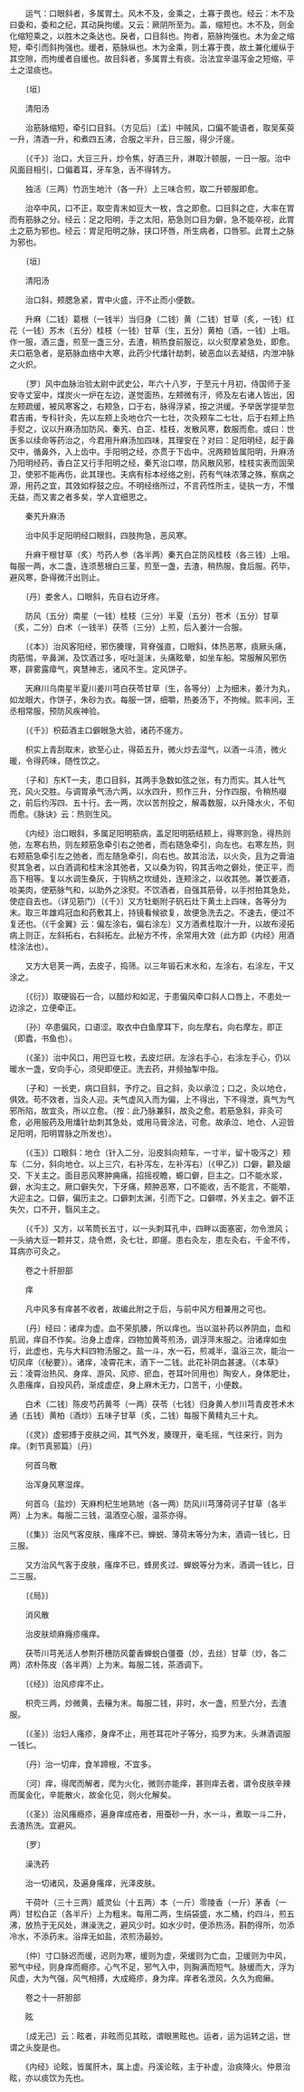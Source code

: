 <!-- { "loadSidebar": true } -->
　　运气：口眼斜者，多属胃土。风木不及，金乘之，土寡于畏也。经云：木不及曰委和，委和之纪，其动戾拘缓。又云：厥阴所至为。盖，缩短也。木不及，则金化缩短乘之，以胜木之条达也。戾者，口目斜也。拘者，筋脉拘强也。木为金之缩短，牵引而斜拘强也。缓者，筋脉纵也。木为金乘，则土寡于畏，故土兼化缓纵于其空隙，而拘缓者自缓也。故目斜者，多属胃土有痰。治法宜辛温泻金之短缩，平土之湿痰也。

　　〔垣〕

　　清阳汤

　　治筋脉缩短，牵引口目斜。（方见后）〔孟〕中贼风，口偏不能语者，取吴茱萸一升，清酒一升，和煮四五沸，合服之半升，日三服，得少汗瘥。

　　〔《千》〕治口，大豆三升，炒令焦，好酒三升，淋取汁顿服，一日一服。治中风面目相引，口偏着耳，牙车急，舌不得转方。

　　独活（三两）竹沥生地汁（各一升）上三味合煎，取二升顿服即愈。

　　治卒中风，口不正，取空青末如豆大一枚，含之即愈。口目斜之症，大率在胃而有筋脉之分。经云：足之阳明，手之太阳，筋急则口目为僻，急不能卒视，此胃土之筋为邪也。经云：胃足阳明之脉，挟口环唇，所生病者，口唇邪。此胃土之脉为邪也。

　　〔垣〕

　　清阳汤

　　治口斜，颊腮急紧，胃中火盛，汗不止而小便数。

　　升麻（二钱）葛根（一钱半）当归身（二钱）黄（二钱）甘草（炙，一钱）红花（一钱）苏木（五分）桂枝（一钱）甘草（生，五分）黄柏（酒，一钱）上咀。作一服，酒三盏，煎至一盏三分，去渣，稍热食前服讫，以火熨摩紧急处，即愈。夫口筋急者，是筋脉血络中大寒，此药少代燔针劫刺，破恶血以去凝结，内泄冲脉之火炽。

　　〔罗〕风中血脉治验太尉中武史公，年六十八岁，于至元十月初，侍国师于圣安寺丈室中，煤炭火一炉在左边，遂觉面热，左颊微有汗，师及左右诸人皆出，因左颊疏缓，被风寒客之，右颊急，口于右，脉得浮紧，按之洪缓。予举医学提举忽君吉甫，专科针灸，先以左颊上灸地仓穴一七壮，次灸颊车二七壮，后于右颊上热手熨之，议以升麻汤加防风、秦艽、白芷、桂枝，发散风寒，数服而愈。或曰：世医多以续命等药治之，今君用升麻汤加四味，其理安在？对曰：足阳明经，起于鼻交中，循鼻外，入上齿中。手阳明之经，亦贯于下齿中。况两颊皆属阳明，升麻汤乃阳明经药，香白芷又行手阳明之经，秦艽治口噤，防风散风邪，桂枝实表而固荣卫，使邪不能再伤，此其理也。夫病有标本经络之别，药有气味浓薄之殊，察病之源，用药之宜，其效如桴鼓之应。不明经络所过，不言药性所主，徒执一方，不惟无益，而又害之者多矣，学人宜细思之。

　　秦艽升麻汤

　　治中风手足阳明经口眼斜，四肢拘急，恶风寒。

　　升麻干根甘草（炙）芍药人参（各半两）秦艽白芷防风桂枝（各三钱）上咀。每服一两，水二盏，连须葱根白三茎，煎至一盏，去渣，稍热服，食后服。药毕，避风寒，卧得微汗出则止。

　　〔丹〕娄舍人，口眼斜，先自右边牙疼。

　　防风（五分）南星（一钱）桂枝（三分）半夏（五分）苍术（五分）甘草（炙，二分）白术（一钱半）茯苓（三分）上煎，后入姜汁一合服。

　　〔《本》〕治风客阳经，邪伤腠理，背脊强直，口眼斜，体热恶寒，痰厥头痛，肉筋惕，辛鼻渊，及饮酒过多，呕吐涎沫，头痛眩晕，如坐车船。常服解风邪伤寒，辟雾露瘴气，爽慧神志，诸风不生。定风饼子。

　　天麻川乌南星半夏川姜川芎白茯苓甘草（生，各等分）上为细末，姜汁为丸，如龙眼大，作饼子，朱砂为衣。每服一饼，细嚼，热姜汤下，不拘候。熙丰间，王丞相常服，预防风疾神验。

　　〔《千》〕枳茹酒主口僻眼急大验，诸药不瘥方。

　　枳实上青刮取末，欲至心止，得茹五升，微火炒去湿气，以酒一斗渍，微火暖，令得药味，随性饮之。

　　〔子和〕东KT一夫，患口目斜，其两手急数如弦之张，有力而实。其人壮气充，风火交胜。与调胃承气汤六两，以水四升，煎作三升，分作四服，令稍热啜之，前后约泻四、五十行。去一两，次以苦剂投之，解毒数服，以升降水火，不旬而愈。《脉诀》云：热则生风。

　　《内经》治口眼斜，多属足阳明筋病，盖足阳明筋结颊上，得寒则急，得热则弛，左寒右热，则左颊筋急牵引右之弛者，而右随急牵引，向左也。右寒左热，则右颊筋急牵引左之弛者，而左随急牵引，向右也。故其治法，以火灸，且为之膏油熨其急者，以白酒调和桂末涂其弛者，又以桑为钩，钩其舌吻之僻处，使正平，而高下相等。复以水调生桑灰，于钩柄之坎缝处，连颊涂之，以收其弛。兼饮姜酒，啖美肉，使筋脉气和，以助外之涂熨。不饮酒者，自强其筋骨，以手拊拍其急处，使症自去也。（详见筋门）〔《千》〕又方牡蛎附子矾石灶下黄土上四味，各等分为末。取三年雄鸡冠血和药敷其上，持镜看候欲复，故便急洗去之。不速去，便过不复还也。（《千金翼》云：偏左涂右，偏右涂左）又方酒煮桂取汁一升，以故布浸拓病上则正，左斜拓右，右斜拓左。此秘方不传，余常用大效（此方即《内经》用酒桂涂法也）。

　　又方大皂荚一两，去皮子，捣筛。以三年锻石末水和，左涂右，右涂左，干又涂之。

　　〔《衍》〕取硬锻石一合，以醋炒和如泥，于患偏风牵口斜人口唇上，不患处一边涂之，立便牵正。

　　〔孙〕卒患偏风，口语涩。取衣中白鱼摩耳下，向左摩右，向右摩左，即正（即蠹，书鱼也）。

　　〔《圣》〕治中风口，用巴豆七枚，去皮烂研。左涂右手心，右涂左手心，仍以暖水一盏，安向手心，须臾即便正。洗去药，并频抽掣中指。

　　〔子和〕一长吏，病口目斜，予疗之。目之斜，灸以承泣；口之，灸以地仓，俱效。苟不效者，当灸人迎。夫气虚风入而为偏，上不得出，下不得泄，真气为气邪所陷，故宜灸，所以立愈。（按：此乃脉兼斜，故灸之愈。若筋急斜，非灸可愈，必用服药及用燔针劫刺其急处，或用马膏涂法，可愈。故承泣、地仓、人迎皆足阳明，阳明胃脉之所发也）。

　　〔《玉》〕口眼斜：地仓（针入二分，沿皮斜向颊车，一寸半，留十吸泻之）颊车（二分，斜向地仓。以上三穴，右补泻左，左补泻右）〔《甲乙》〕口僻，颧及龈交、下关主之。面目恶风寒肿痈痛，招摇视瞻，螈口僻，巨主之。口不能水浆，僻，水沟主之。厥口僻失欠，下牙痛，颊肿恶寒，口不能收，舌不能言，不能嚼，大迎主之。口僻，偏历主之。口僻刺太渊，引而下之。口僻噤，外关主之。僻不正失欠，口不开，翳风主之。

　　〔《千》〕又方，以苇筒长五寸，以一头刺耳孔中，四畔以面塞密，勿令泄风；一头纳大豆一颗并艾，烧令燃，灸七壮，即瘥。患右灸左，患左灸右，千金不传，耳病亦可灸之。

　　卷之十肝胆部

　　痒

　　凡中风多有痒甚不收者，故编此附之于后，与前中风方相兼用之可也。

　　〔丹〕经曰：诸痒为虚。血不荣肌腠，所以痒也。当以滋补药以养阴血，血和肌润，痒自不作矣。治身上虚痒，四物加黄芩煎汤，调浮萍末服之。治诸痒如虫行，此虚也，先与大料四物汤服之。盐一斗，水一石，煎减半，温浴三次，能治一切风痒（《秘要》）。诸痒，凌霄花末，酒下一二钱。此花补阴血甚速。（《本草》云：凌霄治热风、身痒、游风、风疹、瘀血，苍耳叶同用也）陶安人，身体肥壮，久患瘙痒，自投风药，渐成虚症，身上麻木无力，口苦干，小便数。

　　白术（二钱）陈皮芍药黄芩（一两）茯苓（七钱）归身黄人参川芎青皮苍术木通（五钱）黄柏（酒炒）五味子甘草（炙，二钱）每服下黄精丸三十丸。

　　〔《灵》〕虚邪搏于皮肤之间，其气外发，腠理开，毫毛摇，气往来行，则为痒。（刺节真邪篇）〔丹〕

　　何首乌散

　　治浑身风寒湿痒。

　　何首乌（盐炒）天麻枸杞生地熟地（各一两）防风川芎薄荷诃子甘草（各半两）上为末。每服二三钱，温酒空心服，温茶亦得。

　　〔《集》〕治风气客皮肤，瘙痒不已。蝉蜕、薄荷末等分为末，酒调一钱匕，日三服。

　　又方治风气客于皮肤，瘙痒不已，蜂房炙过、蝉蜕等分为末，酒调一钱匕，日二三服。

　　〔《局》〕

　　消风散

　　治皮肤顽麻癃疹瘙痒。

　　茯苓川芎羌活人参荆芥穗防风藿香蝉蜕白僵蚕（炒，去丝）甘草（炒，各二两）浓朴陈皮（各半两）上为末。每服二钱，茶酒调下。

　　〔《经》〕治风疹痒不止。

　　枳壳三两，炒微黄，去穣为末。每服二钱，非时，水一盏，煎至六分，去渣服。

　　〔《圣》〕治妇人瘙疹，身痒不止，用苍耳花叶子等分，捣罗为末。头淋酒调服一钱匕。

　　〔丹〕治一切痒，食羊蹄根，不宜多。

　　〔河〕痒，得爬而解者，爬为火化，微则亦能痒，甚则痒去者，谓令皮肤辛辣而属金化，辛能散火，故金化见，则火化解矣。

　　〔《圣》〕治风瘙瘾疹，遍身痒成疮者，用蚕砂一升，水一斗，煮取一斗二升，去渣热洗。宜避风。

　　〔罗〕

　　澡洗药

　　治一切诸风，及遍身瘙痒，光泽皮肤。

　　干荷叶（三十三两）威灵仙（十五两）本（一斤）零陵香（一斤）茅香（一两）甘松白芷（各半斤）上为粗末。每用二两，生绢袋盛，水二桶，约四斗，煎五沸，放热于无风处，淋澡洗之，避风少时。如水少时，便添热汤，斟酌得所，勿添冷水，不添药末。浴痒无如盐，浓煎汤最妙。

　　〔仲〕寸口脉迟而缓，迟则为寒，缓则为虚，荣缓则为亡血，卫缓则为中风，邪气中经，则身痒而瘾疹。心气不足，邪气入中，则胸满而短气。脉缓而大，浮为风虚，大为气强，风气相搏，大成瘾疹，身为痒。痒者名泄风，久久为痂癞。

　　卷之十一肝胆部

　　眩

　　〔成无己〕云：眩者，非眩而见其眩，谓眼黑眩也。运者，运为运转之运，世谓之头旋是也。

　　《内经》论眩，皆属肝木，属上虚。丹溪论眩，主于补虚，治痰降火。仲景治眩，亦以痰饮为先也。

